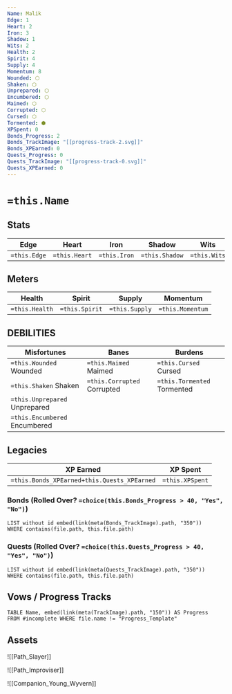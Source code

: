 ```yaml
---
Name: Malik
Edge: 1
Heart: 2
Iron: 3
Shadow: 1
Wits: 2
Health: 2
Spirit: 4
Supply: 4
Momentum: 8
Wounded: ⬡
Shaken: ⬡
Unprepared: ⬡
Encumbered: ⬡
Maimed: ⬡
Corrupted: ⬡
Cursed: ⬡
Tormented: ⬢
XPSpent: 0
Bonds_Progress: 2
Bonds_TrackImage: "[[progress-track-2.svg]]"
Bonds_XPEarned: 0
Quests_Progress: 0
Quests_TrackImage: "[[progress-track-0.svg]]"
Quests_XPEarned: 0
---
```

# `=this.Name`

## Stats
| Edge | Heart | Iron | Shadow | Wits |
| --- | --- | --- | --- | --- |
| `=this.Edge` | `=this.Heart` | `=this.Iron` | `=this.Shadow` | `=this.Wits` |

## Meters
| Health | Spirit | Supply | Momentum |
| --- | --- | --- | --- |
| `=this.Health` | `=this.Spirit` | `=this.Supply` | `=this.Momentum` |

## DEBILITIES
| Misfortunes | Banes | Burdens |
| --- | --- | --- |
| `=this.Wounded` Wounded | `=this.Maimed` Maimed | `=this.Cursed` Cursed |
| `=this.Shaken` Shaken | `=this.Corrupted` Corrupted | `=this.Tormented` Tormented |
| `=this.Unprepared` Unprepared |  |  |
|  `=this.Encumbered` Encumbered |  |  |

## Legacies
| XP Earned | XP Spent |
| --- | --- |
| `=this.Bonds_XPEarned+this.Quests_XPEarned` | `=this.XPSpent` |

### Bonds (Rolled Over? `=choice(this.Bonds_Progress > 40, "Yes", "No")`)
```dataview
LIST without id embed(link(meta(Bonds_TrackImage).path, "350"))
WHERE contains(file.path, this.file.path)
```
### Quests (Rolled Over? `=choice(this.Quests_Progress > 40, "Yes", "No")`)
```dataview
LIST without id embed(link(meta(Quests_TrackImage).path, "350"))
WHERE contains(file.path, this.file.path)
```

## Vows / Progress Tracks
```dataview
TABLE Name, embed(link(meta(TrackImage).path, "150")) AS Progress
FROM #incomplete WHERE file.name != "Progress_Template" 
```
## Assets

![[Path_Slayer]]

![[Path_Improviser]]

![[Companion_Young_Wyvern]]